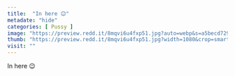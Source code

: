 ```yaml
---
title:  "In here 😉"
metadate: "hide"
categories: [ Pussy ]
image: "https://preview.redd.it/8mqvi6u4fxp51.jpg?auto=webp&s=a5becd729d60eb0cc746253138c559b086baf73f"
thumb: "https://preview.redd.it/8mqvi6u4fxp51.jpg?width=1080&crop=smart&auto=webp&s=5469916533ccff23e17180b4eb63a3a767d20133"
visit: ""
---
```

In here 😉
